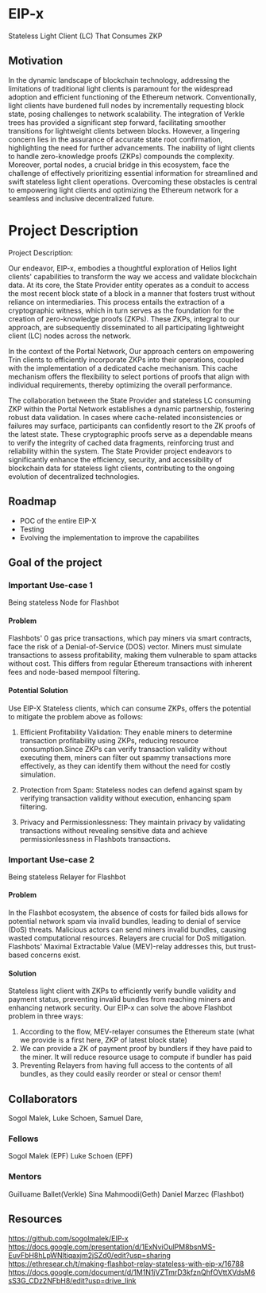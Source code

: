 
# EIP-x 

Stateless Light Client (LC) That Consumes ZKP 

## Motivation
In the dynamic landscape of blockchain technology, addressing the limitations of traditional light clients is paramount for the widespread adoption and efficient functioning of the Ethereum network. Conventionally, light clients have burdened full nodes by incrementally requesting block state, posing challenges to network scalability. The integration of Verkle trees has provided a significant step forward, facilitating smoother transitions for lightweight clients between blocks. However, a lingering concern lies in the assurance of accurate state root confirmation, highlighting the need for further advancements. The inability of light clients to handle zero-knowledge proofs (ZKPs) compounds the complexity. Moreover, portal nodes, a crucial bridge in this ecosystem, face the challenge of effectively prioritizing essential information for streamlined and swift stateless light client operations. Overcoming these obstacles is central to empowering light clients and optimizing the Ethereum network for a seamless and inclusive decentralized future.

# Project Description
Project Description:

Our endeavor, EIP-x, embodies a thoughtful exploration of Helios light clients' capabilities to transform the way we access and validate blockchain data. At its core, the State Provider entity operates as a conduit to access the most recent block state of a block in a manner that fosters trust without reliance on intermediaries. This process entails the extraction of a cryptographic witness, which in turn serves as the foundation for the creation of zero-knowledge proofs (ZKPs). These ZKPs, integral to our approach, are subsequently disseminated to all participating lightweight client (LC) nodes across the network.

In the context of the Portal Network, Our approach centers on empowering Trin clients to efficiently incorporate ZKPs into their operations, coupled with the implementation of a dedicated cache mechanism. This cache mechanism offers the flexibility to select portions of proofs that align with individual requirements, thereby optimizing the overall performance.

The collaboration between the State Provider and stateless LC consuming ZKP within the Portal Network establishes a dynamic partnership, fostering robust data validation. In cases where cache-related inconsistencies or failures may surface, participants can confidently resort to the ZK proofs of the latest state. These cryptographic proofs serve as a dependable means to verify the integrity of cached data fragments, reinforcing trust and reliability within the system. The State Provider project endeavors to significantly enhance the efficiency, security, and accessibility of blockchain data for stateless light clients, contributing to the ongoing evolution of decentralized technologies.

## Roadmap
- POC of the entire EIP-X
- Testing
- Evolving the implementation to improve the capabilites


## Goal of the project

### Important Use-case 1

Being stateless Node for Flashbot

#### Problem

Flashbots' 0 gas price transactions, which pay miners via smart contracts, face the risk of a Denial-of-Service (DOS) vector. Miners must simulate transactions to assess profitability, making them vulnerable to spam attacks without cost. This differs from regular Ethereum transactions with inherent fees and node-based mempool filtering.

#### Potential Solution

Use EIP-X Stateless clients, which can consume ZKPs, offers the potential to mitigate the problem above as follows:

1. Efficient Profitability Validation: They enable miners to determine transaction profitability using ZKPs, reducing resource consumption.Since ZKPs can verify transaction validity without executing them, miners can filter out spammy transactions more effectively, as they can identify them without the need for costly simulation.

2. Protection from Spam: Stateless nodes can defend against spam by verifying transaction validity without execution, enhancing spam filtering.

3. Privacy and Permissionlessness: They maintain privacy by validating transactions without revealing sensitive data and achieve permissionlessness in Flashbots transactions.

### Important Use-case 2

Being stateless Relayer for Flashbot

#### Problem

In the Flashbot ecosystem, the absence of costs for failed bids allows for potential network spam via invalid bundles, leading to denial of service (DoS) threats. Malicious actors can send miners invalid bundles, causing wasted computational resources. Relayers are crucial for DoS mitigation. Flashbots' Maximal Extractable Value (MEV)-relay addresses this, but trust-based concerns exist. 


#### Solution
Stateless light client with ZKPs to efficiently verify bundle validity and payment status, preventing invalid bundles from reaching miners and enhancing network security. Our EIP-x can solve the above Flashbot problem in three ways:

1. According to the flow, MEV-relayer consumes the Ethereum state (what we provide is a first here, ZKP of latest block state) 
2. We can provide a ZK of payment proof by bundlers if they have paid to the miner. It will reduce resource usage to compute if bundler has paid 
3. Preventing Relayers from having full access to the contents of all bundles, as they could easily reorder or steal or censor them!



## Collaborators
Sogol Malek,
Luke Schoen, 
Samuel Dare, 
### Fellows 
Sogol Malek (EPF)
Luke Schoen (EPF)

### Mentors

Guilluame Ballet(Verkle)
Sina Mahmoodi(Geth)
Daniel Marzec (Flashbot)

## Resources
https://github.com/sogolmalek/EIP-x
https://docs.google.com/presentation/d/1ExNviOulPM8bsnMS-EuvFbH8hLpWNltiqaxjm2jSZd0/edit?usp=sharing
https://ethresear.ch/t/making-flashbot-relay-stateless-with-eip-x/16788
https://docs.google.com/document/d/1M1N1jVZTmrD3kfznQhfOVttXVdsM6sS3G_CDz2NFbH8/edit?usp=drive_link

